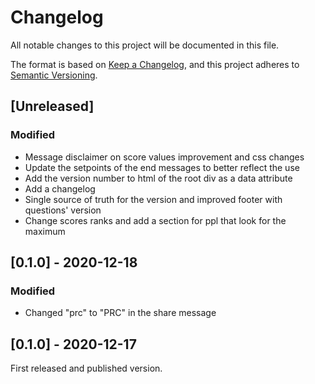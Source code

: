 # Changelog
All notable changes to this project will be documented in this file.

The format is based on [Keep a Changelog](https://keepachangelog.com/en/1.0.0/),
and this project adheres to [Semantic Versioning](https://semver.org/spec/v2.0.0.html).

## [Unreleased]
### Modified
- Message disclaimer on score values improvement and css changes
- Update the setpoints of the end messages to better reflect the use
- Add the version number to html of the root div as a data attribute
- Add a changelog
- Single source of truth for the version and improved footer with questions' version
- Change scores ranks and add a section for ppl that look for the maximum


## [0.1.0] - 2020-12-18
### Modified
- Changed "prc" to "PRC" in the share message


## [0.1.0] - 2020-12-17
First released and published version.
